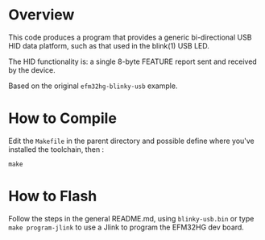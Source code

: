 # Overview
This code produces a program that provides a generic bi-directional USB HID data platform,
such as that used in the blink(1) USB LED.

The HID functionality is: a single 8-byte FEATURE report sent and received by the device.

Based on the original `efm32hg-blinky-usb` example.

# How to Compile
Edit the `Makefile` in the parent directory and possible define where you've installed the toolchain, then :

```
make
```

# How to Flash
Follow the steps in the general README.md, using `blinky-usb.bin`
or type `make program-jlink` to use a Jlink to program the EFM32HG dev board.

